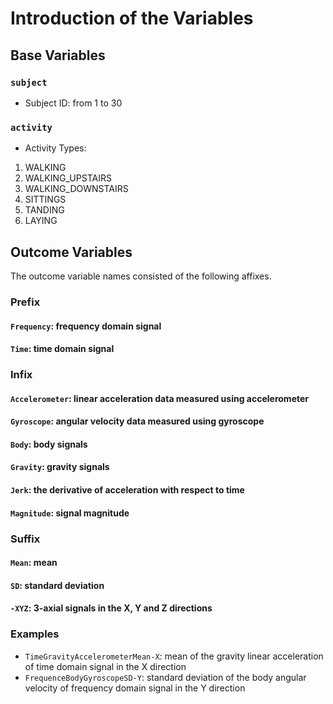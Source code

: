 # Introduction of the Variables
## Base Variables
### `subject`
- Subject ID: from 1 to 30

### `activity`
- Activity Types:<br />
1. WALKING
2. WALKING_UPSTAIRS
3. WALKING_DOWNSTAIRS
4. SITTINGS
5. TANDING
6. LAYING

## Outcome Variables
The outcome variable names consisted of the following affixes.
### Prefix 
#### `Frequency`: frequency domain signal
#### `Time`: time domain signal

### Infix
#### `Accelerometer`: linear acceleration data measured using accelerometer
#### `Gyroscope`: angular velocity data measured using gyroscope
#### `Body`: body signals 
#### `Gravity`: gravity signals
#### `Jerk`: the derivative of acceleration with respect to time
#### `Magnitude`: signal magnitude

### Suffix
#### `Mean`: mean
#### `SD`: standard deviation
#### `-XYZ`: 3-axial signals in the X, Y and Z directions

### Examples
- `TimeGravityAccelerometerMean-X`: mean of the gravity linear acceleration of time domain signal in the X direction
- `FrequenceBodyGyroscopeSD-Y`: standard deviation of the body angular velocity of frequency domain signal in the Y direction
